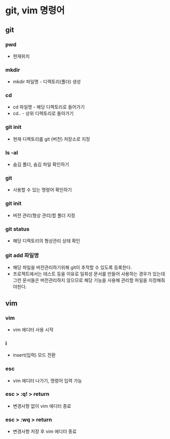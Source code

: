 # git, vim 명령어

## git

### pwd

* 현재위치

### mkdir

* mkdir 파일명 - 디렉토리\(폴더\) 생성

### cd

* cd 파일명 - 해당 디렉토리로 들어가기
* cd.. - 상위 디렉토리로 돌아가기

### git init

* 현재 디렉토리를 git \(버전\) 저장소로 지정

### ls -al

* 숨김 폴더, 숨김 파일 확인하기

### git

* 사용할 수 있는 명령어 확인하기

### git init

* 버전 관리\(형상 관리\)할 폴더 지정

### git status

* 해당 디렉토리의 형상관리 상태 확인

### git add 파일명

* 해당 파일을 버전관리하기위해 git이 추적할 수 있도록 등록한다.
* 프로젝트에서는 테스트 등을 이유로 일회성 문서를 만들어 사용하는 경우가 있는데 그런 문서들은 버전관리하지 않으므로 해당 기능을 사용해 관리할 파일을 지정해줘야한다.

## vim

### vim

* vim 에디터 사용 시작

### i

* insert\(입력\) 모드 전환

### esc

* vim 에디터 나가기, 명령어 입력 가능

### esc &gt; :q! &gt; return

* 변경사항 없이 vim 에디터 종료

### esc &gt; :wq &gt; return

* 변경사항 저장 후 vim 에디터 종료

